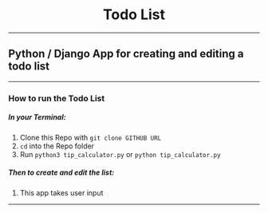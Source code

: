 # <div align="center">Todo List</div>
---
## Python / Django App for creating and editing a todo list
---

### How to run the Todo List

##### In your Terminal:

1. Clone this Repo with `git clone GITHUB URL`
2. `cd` into the Repo folder
3. Run `python3 tip_calculator.py` or `python tip_calculator.py`

##### Then to create and edit the list:
1. This app takes user input 

---
